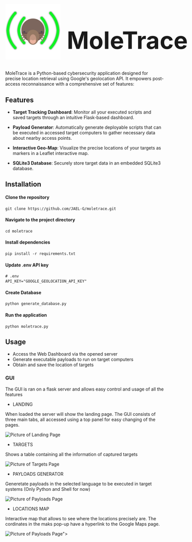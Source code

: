 <div style="display: flex; align-items: center;">
  <img src="https://raw.githubusercontent.com/Jael-G/moletrace/master/web/static/img/moletrace_logo.png" alt="MoleTrace-logo" width="175" height="175">
  <h1 style="font-size: 75px; margin-left: 20px;">MoleTrace</h1>
</div>
MoleTrace is a Python-based cybersecurity application designed for precise location retrieval using Google's geolocation API. It empowers post-access reconnaissance with a comprehensive set of features:

## Features
- **Target Tracking Dashboard**: Monitor all your executed scripts and saved targets through an intuitive Flask-based dashboard.

- **Payload Generator**: Automatically generate deployable scripts that can be executed in accessed target computers to gather necessary data about nearby access points.

- **Interactive Geo-Map**: Visualize the precise locations of your targets as markers in a Leaflet interactive map.

- **SQLite3 Database**: Securely store target data in an embedded SQLite3 database.
## Installation

#### Clone the repository
```
git clone https://github.com/JAEL-G/moletrace.git
```

#### Navigate to the project directory
```
cd moletrace
```

#### Install dependencies
```
pip install -r requirements.txt
```

#### Update .env API key
```
# .env
API_KEY="GOOGLE_GEOLOCATION_API_KEY"
```

#### Create Database
```
python generate_database.py
```

#### Run the application
```
python moletrace.py
```
## Usage
- Access the Web Dashboard via the opened server
- Generate executable payloads to run on target computers
- Obtain and save the location of targets

### GUI
The GUI is ran on a flask server and allows easy control and usage of all the features

- LANDING

When loaded the server will show the landing page. The GUI consists of three main tabs,
all accessed using a top panel for easy changing of the pages. 

<img src="https://raw.githubusercontent.com/JAEL-G/MoleTrace/blob/master/examples/landing_example.png" alt="Picture of Landing Page">

- TARGETS

Shows a table containing all the information of captured targets

<img src="https://raw.githubusercontent.com/JAEL-G/MoleTrace/blob/master/examples/targets_page_example.png" alt="Picture of Targets Page">


- PAYLOADS GENERATOR

Generetate payloads in the selected language to be executed in target systems
(Only Python and Shell for now)

<img src="https://raw.githubusercontent.com/JAEL-G/MoleTrace/blob/master/examples/payloads_page_example.png" alt="Picture of Payloads Page">

- LOCATIONS MAP

Interactive map that allows to see where the locations precisely are. The cordinates in the 
maks pop-up have a hyperlink to the Google Maps page. 

<img src="https://raw.githubusercontent.com/JAEL-G/MoleTrace/blob/master/examples/location_page_example.png" alt="Picture of Payloads Page">">
